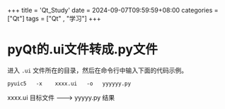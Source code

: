 +++
title = 'Qt_Study'
date = 2024-09-07T09:59:59+08:00
categories = ["Qt"]
tags = ["Qt" , "学习"]
+++



# pyQt的.ui文件转成.py文件



进入 `.ui` 文件所在的目录，然后在命令行中输入下面的代码示例。

`pyuic5   -x    xxxx.ui   -o   yyyyyy.py`     



xxxx.ui  目标文件  --->   yyyyy.py 结果      







